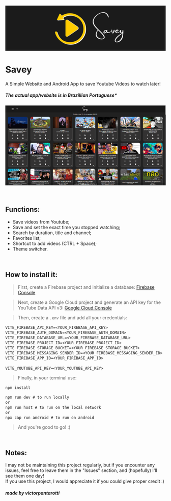 ![Savey Banner](Savey-Banner.png)
# Savey

A Simple Website and Android App to save Youtube Videos to watch later!
##### The actual app/website is in Brazillian Portuguese*

![Savey Example Screenshot](Savey-ExampleScreenshot.png)

<br />

## Functions:

- Save videos from Youtube;
- Save and set the exact time you stopped watching;
- Search by duration, title and channel;
- Favorites list;
- Shortcut to add videos (CTRL + Space);
- Theme switcher.
<br />

## How to install it:

> First, create a Firebase project and initialize a database:
[Firebase Console](https://console.firebase.google.com/u/0/)

> Next, create a Google Cloud project and generate an API key for the YouTube Data API v3:
[Google Cloud Console](console.cloud.google.com/welcome)

> Then, create a `.env` file and add all your credentials:
```
VITE_FIREBASE_API_KEY=<YOUR_FIREBASE_API_KEY>
VITE_FIREBASE_AUTH_DOMAIN=<YOUR_FIREBASE_AUTH_DOMAIN>
VITE_FIREBASE_DATABASE_URL=<YOUR_FIREBASE_DATABASE_URL>
VITE_FIREBASE_PROJECT_ID=<YOUR_FIREBASE_PROJECT_ID>
VITE_FIREBASE_STORAGE_BUCKET=<YOUR_FIREBASE_STORAGE_BUCKET>
VITE_FIREBASE_MESSAGING_SENDER_ID=<YOUR_FIREBASE_MESSAGING_SENDER_ID>
VITE_FIREBASE_APP_ID=<YOUR_FIREBASE_APP_ID>

VITE_YOUTUBE_API_KEY=<YOUR_YOUTUBE_API_KEY>
```

> Finally, in your terminal use:
```
npm install
```
```
npm run dev # to run locally
or
npm run host # to run on the local network
or
npx cap run android # to run on android
```

> And you're good to go! :)
<br />

## Notes:

I may not be maintaining this project regularly, but if you encounter any issues, feel free to leave them in the "Issues" section, and (hopefully) I'll see them one day!
<br />
If you use this project, I would appreciate it if you could give proper credit :)

##### made by victorpantarotti